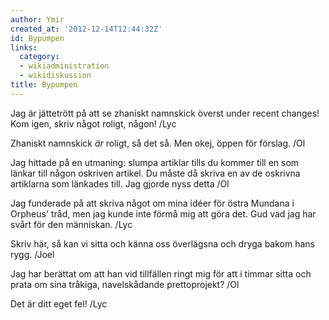 ```yaml
---
author: Ymir
created_at: '2012-12-14T12:44:32Z'
id: Bypumpen
links:
  category:
  - wikiadministration
  - wikidiskussion
title: Bypumpen
---
```


Jag är jättetrött på att se zhaniskt namnskick överst under recent changes! Kom igen, skriv något
roligt, någon! /Lyc

Zhaniskt namnskick *är* roligt, så det så. Men okej, öppen för förslag. /Ol

Jag hittade på en utmaning: slumpa artiklar tills du kommer till en som länkar till någon oskriven
artikel. Du måste då skriva en av de oskrivna artiklarna som länkades till. Jag gjorde nyss detta
/Ol

Jag funderade på att skriva något om mina idéer för östra Mundana i Orpheus' tråd, men jag kunde
inte förmå mig att göra det. Gud vad jag har svårt för den människan. /Lyc

Skriv här, så kan vi sitta och känna oss överlägsna och dryga bakom hans rygg. /Joel

Jag har berättat om att han vid tillfällen ringt mig för att i timmar sitta och prata om sina
tråkiga, navelskådande prettoprojekt? /Ol

Det är ditt eget fel! /Lyc